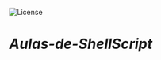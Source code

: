 
![License](https://img.shields.io/github/license/Gilberto-Mascena/Aulas-de-ShellScript)
# *Aulas-de-ShellScript*
